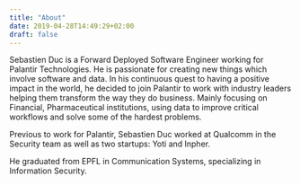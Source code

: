 ```yaml
---
title: "About"
date: 2019-04-28T14:49:29+02:00
draft: false
---
```


Sebastien Duc is a Forward Deployed Software Engineer working for Palantir Technologies.
He is passionate for creating new things which involve software and data.
In his continuous quest to having a positive impact in the world, he decided to join Palantir
to work with industry leaders helping them transform the way they do business.
Mainly focusing on Financial, Pharmaceutical institutions, using data to improve critical workflows and 
solve some of the hardest problems.

Previous to work for Palantir, Sebastien Duc worked at Qualcomm in the Security team as well as two startups:
Yoti and Inpher.

He graduated from EPFL in Communication Systems, specializing in Information Security.

